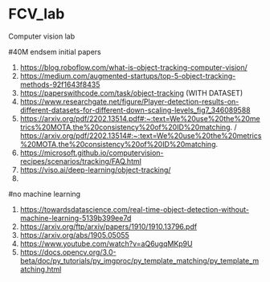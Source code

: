 # FCV_lab
Computer vision lab


#40M endsem initial papers
1. https://blog.roboflow.com/what-is-object-tracking-computer-vision/
2. https://medium.com/augmented-startups/top-5-object-tracking-methods-92f1643f8435
3. https://paperswithcode.com/task/object-tracking (WITH DATASET)
4. https://www.researchgate.net/figure/Player-detection-results-on-different-datasets-for-different-down-scaling-levels_fig7_346089588
5. https://arxiv.org/pdf/2202.13514.pdf#:~:text=We%20use%20the%20metrics%20MOTA,the%20consistency%20of%20ID%20matching.  /  https://arxiv.org/pdf/2202.13514#:~:text=We%20use%20the%20metrics%20MOTA,the%20consistency%20of%20ID%20matching.
6. https://microsoft.github.io/computervision-recipes/scenarios/tracking/FAQ.html
7. https://viso.ai/deep-learning/object-tracking/
8. 


#no machine learning
1. https://towardsdatascience.com/real-time-object-detection-without-machine-learning-5139b399ee7d
2. https://arxiv.org/ftp/arxiv/papers/1910/1910.13796.pdf
3. https://arxiv.org/abs/1905.05055
4. https://www.youtube.com/watch?v=aQ6ugqMKp9U
5. https://docs.opencv.org/3.0-beta/doc/py_tutorials/py_imgproc/py_template_matching/py_template_matching.html
